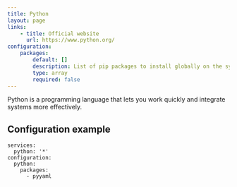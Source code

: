 ```yaml
---
title: Python
layout: page
links:
    - title: Official website
      url: https://www.python.org/
configuration: 
    packages:
        default: []
        description: List of pip packages to install globally on the system
        type: array
        required: false
---
```

Python is a programming language that lets you work quickly and integrate systems more effectively.

## Configuration example

    services:
      python: '*'
    configuration:
      python:
        packages:
          - pyyaml
